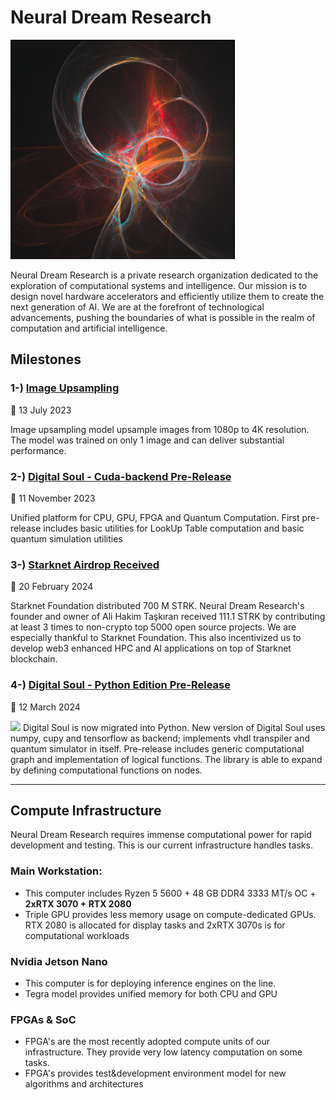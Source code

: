 # Neural Dream Research

![Image](https://github.com/NeuralDreamResearch/NeuralDream/blob/main/NeuralDream%20-%20logo.png?raw=true)

Neural Dream Research is a private research organization dedicated to the exploration of computational systems and intelligence. Our mission is to design novel hardware accelerators and efficiently utilize them to create the next generation of AI. We are at the forefront of technological advancements, pushing the boundaries of what is possible in the realm of computation and artificial intelligence.


## Milestones
### 1-) [Image Upsampling](https://github.com/NeuralDreamResearch/ImageUpsampling)
📅 13 July 2023

Image upsampling model upsample images from 1080p to 4K resolution. The model was trained on only 1 image and can deliver substantial performance.

### 2-) [Digital Soul - Cuda-backend Pre-Release](https://github.com/NeuralDreamResearch/DigitalSoulCuda)
📅 11 November 2023

Unified platform for CPU, GPU, FPGA and Quantum Computation. First pre-release includes basic utilities for LookUp Table computation and basic quantum simulation utilities

### 3-) [Starknet Airdrop Received](https://www.starknet.io/en/content/starknet-provisions-program)
📅 20 February 2024

Starknet Foundation distributed 700 M STRK. Neural Dream Research's founder and owner of Ali Hakim Taşkıran received 111.1 STRK by contributing at least 3 times to non-crypto top 5000 open source projects. We are especially thankful to Starknet Foundation. This also incentivized us to develop web3 enhanced HPC and AI applications on top of Starknet blockchain.

### 4-) [Digital Soul - Python Edition Pre-Release](https://github.com/NeuralDreamResearch/DigitalSoul)
📅 12 March 2024

<img src="https://github.com/NeuralDreamResearch/DigitalSoulPy/blob/main/Logo.jpeg?raw=true" height=100>
Digital Soul is now migrated into Python. New version of Digital Soul uses numpy, cupy and tensorflow as backend; implements vhdl transpiler and quantum simulator in itself. Pre-release includes generic computational graph and implementation of logical functions. The library is able to expand by defining computational functions on nodes.

<hr>

## Compute Infrastructure
   Neural Dream Research requires immense computational power for rapid development and testing. This is our current infrastructure handles tasks.
### Main Workstation:
- This computer includes Ryzen 5 5600 + 48 GB DDR4 3333 MT/s OC + **2xRTX 3070 + RTX 2080**
- Triple GPU provides less memory usage on compute-dedicated GPUs. RTX 2080 is allocated for display tasks and 2xRTX 3070s is for computational workloads
### Nvidia Jetson Nano
- This computer is for deploying inference engines on the line.
- Tegra model provides unified memory for both CPU and GPU
### FPGAs & SoC
- FPGA's are the most recently adopted compute units of our infrastructure. They provide very low latency computation on some tasks.
- FPGA's provides test&development environment model for new algorithms and architectures

